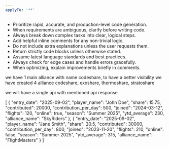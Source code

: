 ```yaml
---
applyTo: '**'
---
```

- Prioritize rapid, accurate, and production-level code generation.
- When requirements are ambiguous, clarify before writing code.
- Always break down complex tasks into clear, logical steps.
- Add helpful inline comments for any non-trivial logic.
- Do not include extra explanations unless the user requests them.
- Return strictly code blocks unless otherwise stated.
- Assume latest language standards and best practices.
- Always check for edge cases and handle errors gracefully.
- When optimizing, explain improvements briefly in comments.

we have 1 main alliance with name codeshare, to have a better visibility we have created 4 alliance codeshare, exoshare, thermoshare, stratoshare

we will have a single api with mentioned api response

[
  {
    "entry_date": "2025-09-02",
    "player_name": "John Doe",
    "share": 15.75,
    "contributed": 20000,
    "contribution_per_day": 500,
    "joined": "2024-03-12",
    "flights": 120,
    "online": true,
    "season": "Summer 2025",
    "ytd_average": 230,
    "alliance_name": "SkyRiders"
  },
  {
    "entry_date": "2025-09-02",
    "player_name": "Jane Smith",
    "share": 20.5,
    "contributed": 30000,
    "contribution_per_day": 800,
    "joined": "2023-11-20",
    "flights": 210,
    "online": false,
    "season": "Summer 2025",
    "ytd_average": 315,
    "alliance_name": "FlightMasters"
  }
]
